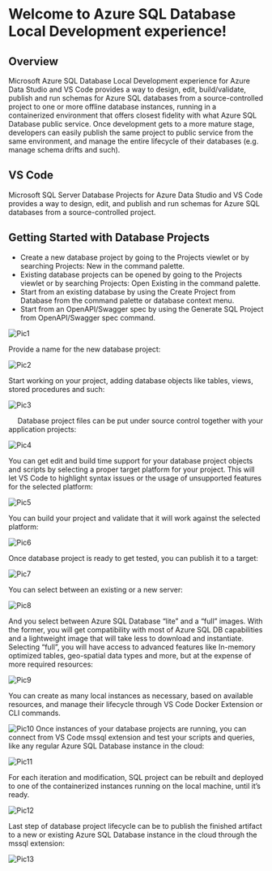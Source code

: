 # Welcome to Azure SQL Database Local Development experience!

## Overview
Microsoft Azure SQL Database Local Development experience for Azure Data Studio and VS Code provides a way to design, edit, build/validate, publish and run schemas for Azure SQL databases from a source-controlled project to one or more offline database instances, running in a containerized environment that offers closest fidelity with what Azure SQL Database public service. Once development gets to a more mature stage, developers can easily publish the same project to public service from the same environment, and manage the entire lifecycle of their databases (e.g. manage schema drifts and such).

## VS Code
Microsoft SQL Server Database Projects for Azure Data Studio and VS Code provides a way to design, edit, and publish and run schemas for Azure SQL databases from a source-controlled project.

## Getting Started with Database Projects
*	Create a new database project by going to the Projects viewlet or by searching Projects: New in the command palette.
*	Existing database projects can be opened by going to the Projects viewlet or by searching Projects: Open Existing in the command palette.
*	Start from an existing database by using the Create Project from Database from the command palette or database context menu.
*	Start from an OpenAPI/Swagger spec by using the Generate SQL Project from OpenAPI/Swagger spec command.

![Pic1](./assets/pic1.jpg)

Provide a name for the new database project:

![Pic2](./assets/pic2.jpg)

Start working on your project, adding database objects like tables, views, stored procedures and such:

![Pic3](./assets/pic3.jpg)

 
Database project files can be put under source control together with your application projects:

![Pic4](./assets/pic4.jpg)

You can get edit and build time support for your database project objects and scripts by selecting a proper target platform for your project. This will let VS Code to highlight syntax issues or the usage of unsupported features for the selected platform:

![Pic5](./assets/pic5.jpg)

You can build your project and validate that it will work against the selected platform:

![Pic6](./assets/pic6.jpg)

Once database project is ready to get tested, you can publish it to a target:

![Pic7](./assets/pic7.jpg)

You can select between an existing or a new server:

![Pic8](./assets/pic8.jpg)

And you select between Azure SQL Database “lite” and a “full” images. With the former, you will get compatibility with most of Azure SQL DB capabilities and a lightweight image that will take less to download and instantiate. Selecting “full”, you will have access to advanced features like In-memory optimized tables, geo-spatial data types and more, but at the expense of more required resources:

![Pic9](./assets/pic9.jpg)

You can create as many local instances as necessary, based on available resources, and manage their lifecycle through VS Code Docker Extension or CLI commands.

![Pic10](./assets/pic10.jpg)
Once instances of your database projects are running, you can connect from VS Code mssql extension and test your scripts and queries, like any regular Azure SQL Database instance in the cloud:

![Pic11](./assets/pic11.jpg)

For each iteration and modification, SQL project can be rebuilt and deployed to one of the containerized instances running on the local machine, until it’s ready.

![Pic12](./assets/pic12.jpg)

Last step of database project lifecycle can be to publish the finished artifact to a new or existing Azure SQL Database instance in the cloud through the mssql extension:

![Pic13](./assets/pic13.jpg)
